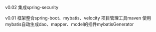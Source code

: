 v0.02
集成spring-security

v0.01
框架整合spring-boot、mybatis、velocity 项目管理工具maven 使用mybatis自动生成dao、mapper、model的插件mybatisGenerator
